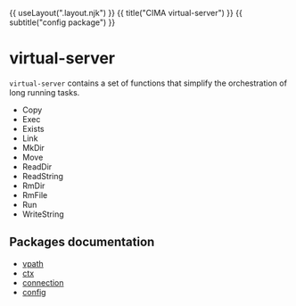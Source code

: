 
{{ useLayout(".layout.njk") }}
{{ title("CIMA virtual-server") }}
{{ subtitle("config package") }}
# virtual-server

`virtual-server` contains a set of functions
that simplify the orchestration of long running
tasks.

* Copy
* Exec
* Exists
* Link
* MkDir
* Move
* ReadDir
* ReadString
* RmDir
* RmFile
* Run
* WriteString

## Packages documentation

* [vpath](vpath)
* [ctx](ctx)
* [connection](connection)
* [config](config)
